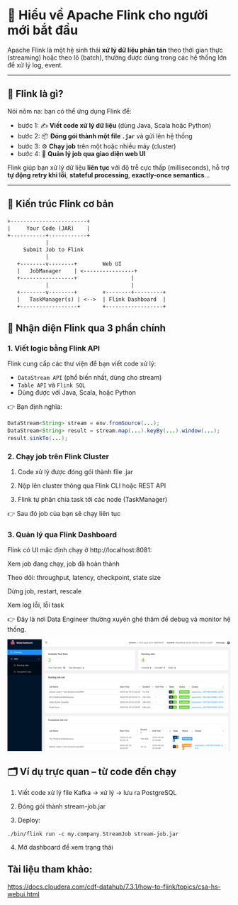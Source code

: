# 🚀 Hiểu về Apache Flink cho người mới bắt đầu

Apache Flink là một hệ sinh thái **xử lý dữ liệu phân tán** theo thời gian thực (streaming) hoặc theo lô (batch), thường được dùng trong các hệ thống lớn để xử lý log, event.

---

## 🎯 Flink là gì?

Nói nôm na: bạn có thể ứng dụng Flink để:

- bước 1: ✍️ **Viết code xử lý dữ liệu** (dùng Java, Scala hoặc Python)
- bước 2: 📦 **Đóng gói thành một file `.jar`** và gửi lên hệ thống
- bước 3: ⚙️ **Chạy job** trên một hoặc nhiều máy (cluster)
- bước 4: 👀 **Quản lý job qua giao diện web UI**

Flink giúp bạn xử lý dữ liệu **liên tục** với độ trễ cực thấp (milliseconds), hỗ trợ **tự động retry khi lỗi**, **stateful processing**, **exactly-once semantics**…

---

## 🧩 Kiến trúc Flink cơ bản

```text
+------------------------+
|     Your Code (JAR)    |
+-----------+------------+
            |
     Submit Job to Flink
            |
   +--------v--------+        Web UI
   |   JobManager    | <----------------+
   +-----------------+                 |
            |                          |
   +--------v--------+        +--------+---------+
   |   TaskManager(s) | <-->  | Flink Dashboard  |
   +------------------+       +------------------+

```

## 🧩 Nhận diện Flink qua 3 phần chính

### 1. Viết logic bằng Flink API

Flink cung cấp các thư viện để bạn viết code xử lý:

- `DataStream API` (phổ biến nhất, dùng cho stream)
- `Table API` và `Flink SQL`
- Dùng được với Java, Scala, hoặc Python

👉 Bạn định nghĩa:
```java
DataStream<String> stream = env.fromSource(...);
DataStream<String> result = stream.map(...).keyBy(...).window(...);
result.sinkTo(...);
```

### 2. Chạy job trên Flink Cluster
1. Code xử lý được đóng gói thành file .jar

2. Nộp lên cluster thông qua Flink CLI hoặc REST API

3. Flink tự phân chia task tới các node (TaskManager)


👉 Sau đó job của bạn sẽ chạy liên tục

### 3. Quản lý qua Flink Dashboard
Flink có UI mặc định chạy ở http://localhost:8081:

Xem job đang chạy, job đã hoàn thành

Theo dõi: throughput, latency, checkpoint, state size

Dừng job, restart, rescale

Xem log lỗi, lỗi task

👉 Đây là nơi Data Engineer thường xuyên ghé thăm để debug và monitor hệ thống.

![alt text](image.png)


## 🗂 Ví dụ trực quan – từ code đến chạy
1. Viết code xử lý file Kafka → xử lý → lưu ra PostgreSQL

2. Đóng gói thành stream-job.jar

3. Deploy:
```
./bin/flink run -c my.company.StreamJob stream-job.jar
```
4. Mở dashboard để xem trạng thái


## Tài liệu tham khảo: 
https://docs.cloudera.com/cdf-datahub/7.3.1/how-to-flink/topics/csa-hs-webui.html